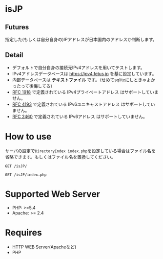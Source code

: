 # isJP

## Futures

指定した(もしくは自分自身の)IPアドレスが日本国内のアドレスか判断します。

## Detail

- デフォルトで自分自身の接続元IPv4アドレスを用いてテストします。
- IPv4アドレスデータベースは https://ipv4.fetus.jp を基に設定しています。
- 内部データベースは **テキストファイル** です。（せめてsqliteにしときゃよかったって後悔してる）
- [RFC 1918](https://tools.ietf.org/html/rfc1918) で定義されている IPv4プライベートアドレス はサポートしていません。
- [RFC 4193](https://tools.ietf.org/html/rfc4193) で定義されている IPv6ユニキャストアドレス はサポートしていません。
- [RFC 2460](https://tools.ietf.org/html/rfc2460) で定義されている IPv6アドレス はサポートしていません。

# How to use
サーバの設定で`DirectoryIndex index.php`を設定している場合はファイル名を省略できます。もしくはファイル名を置換してください。
```XHR
GET /isJP/
```

```XHR
GET /isJP/index.php
```

# Supported Web Server
- PHP: >=5.4
- Apache: >= 2.4

# Requires
- HTTP WEB Server(Apacheなど)
- PHP
